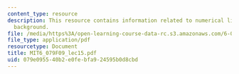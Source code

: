```yaml
---
content_type: resource
description: This resource contains information related to numerical linear algebra
  background.
file: /media/https%3A/open-learning-course-data-rc.s3.amazonaws.com/6-079-introduction-to-convex-optimization-fall-2009/079e095540b2e0febfa924595b0d8cbd_MIT6_079F09_lec15.pdf
file_type: application/pdf
resourcetype: Document
title: MIT6_079F09_lec15.pdf
uid: 079e0955-40b2-e0fe-bfa9-24595b0d8cbd
---
```


